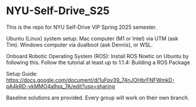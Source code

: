 # NYU-Self-Drive_S25
This is the repo for NYU Self-Drive VIP Spring 2025 semester.

Ubuntu (Linux) system setup:
Mac computer (M1 or Intel) via UTM (ask Tim).
Windows computer via dualboot (ask Dennis), or WSL.

Onboard Robotic Operating System (ROS):
Install ROS Noetic on Ubuntu by following this.
Follow the  tutorial at least up to 1.1.4: Building a ROS Package


Setup Guide:
https://docs.google.com/document/d/1uFpv39_74nJOHbrFNFWmkD-pA4kRD-ykMMO4a9xq_7A/edit?usp=sharing

Baseline solutions are provided. Every group will work on their own branch.
